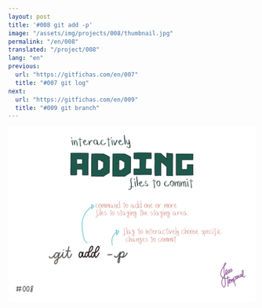 ```yaml
---
layout: post
title: '#008 git add -p'
image: "/assets/img/projects/008/thumbnail.jpg"
permalink: "/en/008"
translated: "/project/008"
lang: "en"
previous:
  url: "https://gitfichas.com/en/007"
  title: "#007 git log"
next:
  url: "https://gitfichas.com/en/009"
  title: "#009 git branch"
---
```


<img src="/assets/img/projects/en/008/full.jpg">